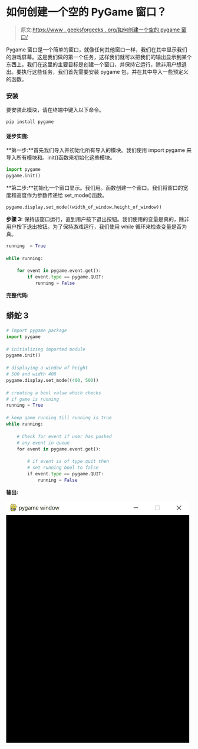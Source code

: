 # 如何创建一个空的 PyGame 窗口？

> 原文:[https://www . geeksforgeeks . org/如何创建一个空的 pygame 窗口/](https://www.geeksforgeeks.org/how-to-create-an-empty-pygame-window/)

Pygame 窗口是一个简单的窗口，就像任何其他窗口一样，我们在其中显示我们的游戏屏幕。这是我们做的第一个任务，这样我们就可以把我们的输出显示到某个东西上。我们在这里的主要目标是创建一个窗口，并保持它运行，除非用户想退出。要执行这些任务，我们首先需要安装 pygame 包，并在其中导入一些预定义的函数。

### **安装**

要安装此模块，请在终端中键入以下命令。

```py
pip install pygame 
```

#### 逐步实施:

**第一步:**首先我们导入并初始化所有导入的模块。我们使用 import pygame 来导入所有模块和。init()函数来初始化这些模块。

```py
import pygame
pygame.init() 
```

**第二步:**初始化一个窗口显示。我们用。函数创建一个窗口。我们将窗口的宽度和高度作为参数传递给 set_mode()函数。

```py
pygame.display.set_mode((width_of_window,height_of_window))
```

**步骤 3:** 保持该窗口运行，直到用户按下退出按钮。我们使用的变量是真的，除非用户按下退出按钮。为了保持游戏运行，我们使用 while 循环来检查变量是否为真。

```py
running  = True

while running:  

    for event in pygame.event.get():  
        if event.type == pygame.QUIT:  
           running = False
```

**完整代码:**

## 蟒蛇 3

```py
# import pygame package
import pygame

# initializing imported module
pygame.init()

# displaying a window of height
# 500 and width 400
pygame.display.set_mode((400, 500))

# creating a bool value which checks
# if game is running
running = True

# keep game running till running is true
while running:

    # Check for event if user has pushed
    # any event in queue
    for event in pygame.event.get():

        # if event is of type quit then 
        # set running bool to false
        if event.type == pygame.QUIT:
            running = False
```

**输出:**

![](img/dbb05e795c83de1ea7086a31d2ee97f8.png)